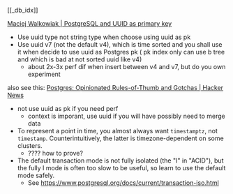 [[_db_idx]]


[Maciej Walkowiak | PostgreSQL and UUID as primary key](https://maciejwalkowiak.com/blog/postgres-uuid-primary-key/)


- Use uuid type not string type when choose using uuid as pk
- Use uuid v7 (not the default v4), which is time sorted and you shall use it when decide to use uuid as Postgres pk ( pk index only can use b tree and which is bad at not sorted uuid like v4)
	- about 2x-3x perf dif when insert between v4 and v7, but do you own experiment


also see this: [Postgres: Opinionated Rules-of-Thumb and Gotchas | Hacker News](https://news.ycombinator.com/item?id=38429670)
- not use uuid as pk if you need perf
	- context is imporant, use uuid if you will have possibly need to merge data
- To represent a point in time, you almost always want `timestamptz`, not `timestamp`. Counterintuitively, the latter is timezone-dependent on some clusters.
	- ???? how to prove?
- The default transaction mode is not fully isolated (the "I" in "ACID"), but the fully I mode is often too slow to be useful, so learn to use the default mode safely. 
	- See https://www.postgresql.org/docs/current/transaction-iso.html
